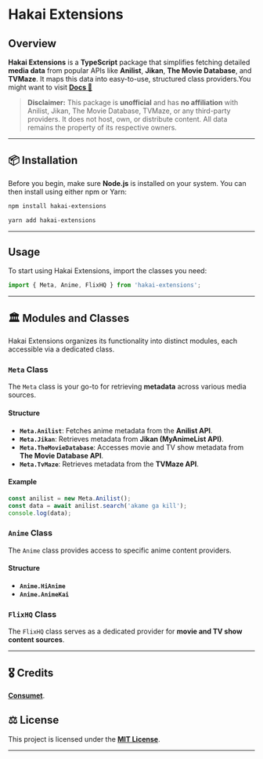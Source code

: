 

# Hakai Extensions

## Overview

**Hakai Extensions** is a  **TypeScript** package that simplifies fetching detailed **media data** from popular APIs like **Anilist**, **Jikan**, **The Movie Database**, and **TVMaze**. It maps this data into easy-to-use, structured class providers.You might want to visit  <strong> [Docs 🤷](https://github.com/middlegear/documentation) </strong>

> **Disclaimer:**
> This package is **unofficial** and has **no affiliation** with Anilist, Jikan, The Movie Database, TVMaze, or any third-party providers. It does not host, own, or distribute content. All data remains the property of its respective owners.

-----

## 📦 Installation

Before you begin, make sure **Node.js** is installed on your system. You can then install using either npm or Yarn:

```bash
npm install hakai-extensions
```

```bash
yarn add hakai-extensions
```

-----

## Usage

To start using Hakai Extensions, import the classes you need:

```typescript
import { Meta, Anime, FlixHQ } from 'hakai-extensions';
```

-----

## 🏛 Modules and Classes

Hakai Extensions organizes its functionality into distinct modules, each accessible via a dedicated class.

### `Meta` Class

The `Meta` class is your go-to for retrieving **metadata** across various media sources.

#### Structure

  * **`Meta.Anilist`**: Fetches anime metadata from the **Anilist API**.
  * **`Meta.Jikan`**: Retrieves metadata from **Jikan (MyAnimeList API)**.
  * **`Meta.TheMovieDatabase`**: Accesses movie and TV show metadata from **The Movie Database API**.
  * **`Meta.TvMaze`**: Retrieves metadata from the **TVMaze API**.

#### Example

```typescript
const anilist = new Meta.Anilist();
const data = await anilist.search('akame ga kill');
console.log(data); 
```

### `Anime` Class

The `Anime` class provides access to specific anime content providers.

#### Structure

  * **`Anime.HiAnime`**
  * **`Anime.AnimeKai`**

### `FlixHQ` Class

The `FlixHQ` class serves as a dedicated provider for **movie and TV show content sources**.

-----

## 🎖 Credits

 **[Consumet](https://github.com/consumet/consumet.ts)**.





## ⚖ License

This project is licensed under the **[MIT License](LICENSE)**.

-----
